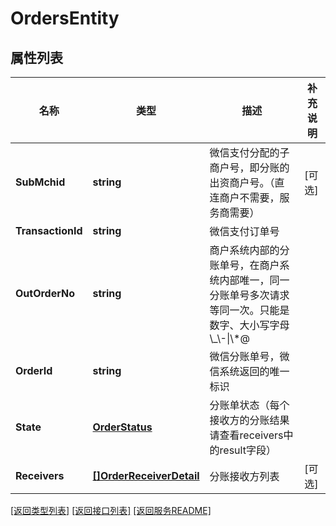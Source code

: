 # OrdersEntity

## 属性列表

名称 | 类型 | 描述 | 补充说明
------------ | ------------- | ------------- | -------------
**SubMchid** | **string** | 微信支付分配的子商户号，即分账的出资商户号。（直连商户不需要，服务商需要） | [可选] 
**TransactionId** | **string** | 微信支付订单号 | 
**OutOrderNo** | **string** | 商户系统内部的分账单号，在商户系统内部唯一，同一分账单号多次请求等同一次。只能是数字、大小写字母\\_\\-\\|\\*@ | 
**OrderId** | **string** | 微信分账单号，微信系统返回的唯一标识 | 
**State** | [**OrderStatus**](OrderStatus.md) | 分账单状态（每个接收方的分账结果请查看receivers中的result字段） | 
**Receivers** | [**[]OrderReceiverDetail**](OrderReceiverDetail.md) | 分账接收方列表 | [可选] 

[\[返回类型列表\]](README.md#类型列表)
[\[返回接口列表\]](README.md#接口列表)
[\[返回服务README\]](README.md)


